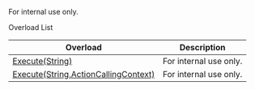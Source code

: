 For internal use only.

Overload List

| Overload | Description |
| --- | --- |
| [Execute(String)](Eplan.EplApi.AFu~Eplan.EplApi.ApplicationFramework.ICommandLineInterpreter~Execute(String).html) | For internal use only. |
| [Execute(String,ActionCallingContext)](Eplan.EplApi.AFu~Eplan.EplApi.ApplicationFramework.ICommandLineInterpreter~Execute(String,ActionCallingContext).html) | For internal use only. |


